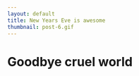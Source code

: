 ```yaml
---
layout: default
title: New Years Eve is awesome
thumbnail: post-6.gif
---
```


# Goodbye cruel world
